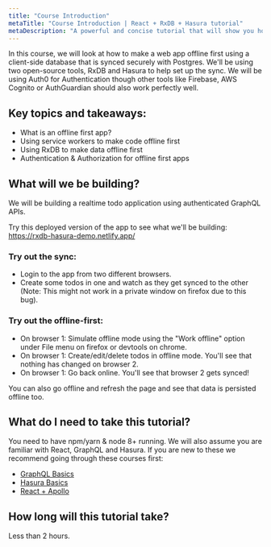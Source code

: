```yaml
---
title: "Course Introduction"
metaTitle: "Course Introduction | React + RxDB + Hasura tutorial"
metaDescription: "A powerful and concise tutorial that will show you how to build an offline first app with RxDB and Hasura."
---
```


In this course, we will look at how to make a web app offline first using a client-side database
that is synced securely with Postgres.
We'll be using two open-source tools, RxDB and Hasura to help set up the sync. We will be using Auth0 for Authentication though other tools like Firebase, AWS Cognito or AuthGuardian should also work perfectly well.

## Key topics and takeaways:

- What is an offline first app?
- Using service workers to make code offline first
- Using RxDB to make data offline first
- Authentication & Authorization for offline first apps

## What will we be building?
We will be building a realtime todo application using authenticated GraphQL APIs.

Try this deployed version of the app to see what we'll be building: https://rxdb-hasura-demo.netlify.app/

### Try out the sync:

- Login to the app from two different browsers.
- Create some todos in one and watch as they get synced to the other (Note: This might not work in a private window on firefox due to this bug).

### Try out the offline-first:
- On  browser 1: Simulate offline mode using the "Work offline" option under File menu on firefox or devtools on chrome.
- On browser 1: Create/edit/delete todos in offline mode. You'll see that nothing has changed on browser 2.
- On browser 1: Go back online. You'll see that browser 2 gets synced!

You can also go offline and refresh the page and see that data is persisted offline too.

## What do I need to take this tutorial?
You need to have npm/yarn & node 8+ running. We will also assume you are familiar with React, GraphQL and Hasura. If you are new to these we recommend going through these courses first:

- [GraphQL Basics](https://hasura.io/learn/graphql/intro-graphql/introduction/)
- [Hasura Basics](https://hasura.io/learn/graphql/hasura/introduction/)
- [React + Apollo](https://hasura.io/learn/graphql/intro-graphql/introduction/)


## How long will this tutorial take?
Less than 2 hours.
